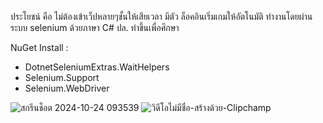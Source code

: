 ประโยชน์ คือ ไม่ต้องเข้าเว็ปหลายๆชั้นให้เสียเวลา มีตัว ล็อคอินเริ่มเกมให้อัตโนมัติ ทำงานโดยผ่านระบบ selenium ด้วยภาษา C# ปล. ทำขึ้นเพื่อศึกษา

NuGet Install : 
- DotnetSeleniumExtras.WaitHelpers
- Selenium.Support 
- Selenium.WebDriver


![สกรีนช็อต 2024-10-24 093539](https://github.com/user-attachments/assets/f16b9a26-10db-46f1-95bf-2b73e204e953) ![วิดีโอไม่มีชื่อ-สร้างด้วย-Clipchamp](https://github.com/user-attachments/assets/184a8fac-6f02-458b-914c-c657daf04f53)
 

